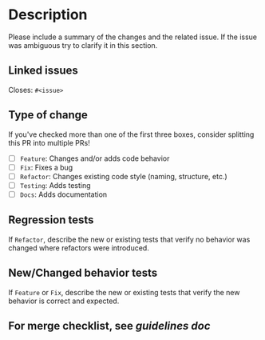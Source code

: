 # Description

Please include a summary of the changes and the related issue. If the issue was ambiguous try to clarify it in this section.

## Linked issues

Closes: `#<issue>`

## Type of change

If you've checked more than one of the first three boxes, consider splitting this PR into multiple PRs!

- [ ] `Feature`: Changes and/or adds code behavior
- [ ] `Fix`: Fixes a bug
- [ ] `Refactor`: Changes existing code style (naming, structure, etc.)
- [ ] `Testing`: Adds testing
- [ ] `Docs`: Adds documentation

## Regression tests

If `Refactor`, describe the new or existing tests that verify no behavior was changed where refactors were introduced.

## New/Changed behavior tests

If `Feature` or `Fix`, describe the new or existing tests that verify the new behavior is correct and expected.

## For merge checklist, see *guidelines doc*
